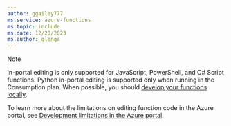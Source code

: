 ```yaml
---
author: ggailey777
ms.service: azure-functions
ms.topic: include
ms.date: 12/28/2023
ms.author: glenga
---
```


>[!NOTE]
>In-portal editing is only supported for JavaScript, PowerShell, and C# Script functions. Python in-portal editing is supported only when running in the Consumption plan. When possible, you should [develop your functions locally](../articles/azure-functions/functions-develop-local.md).   
>
>To learn more about the limitations on editing function code in the Azure portal, see [Development limitations in the Azure portal](../articles/azure-functions/functions-how-to-use-azure-function-app-settings.md#development-limitations-in-the-azure-portal). 
